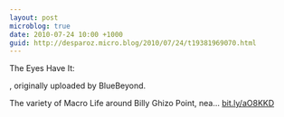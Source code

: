 ```yaml
---
layout: post
microblog: true
date: 2010-07-24 10:00 +1000
guid: http://desparoz.micro.blog/2010/07/24/t19381969070.html
---
```

The Eyes Have It: 

, originally uploaded by BlueBeyond.

The variety of Macro Life around Billy Ghizo Point, nea... [bit.ly/aO8KKD](http://bit.ly/aO8KKD)
